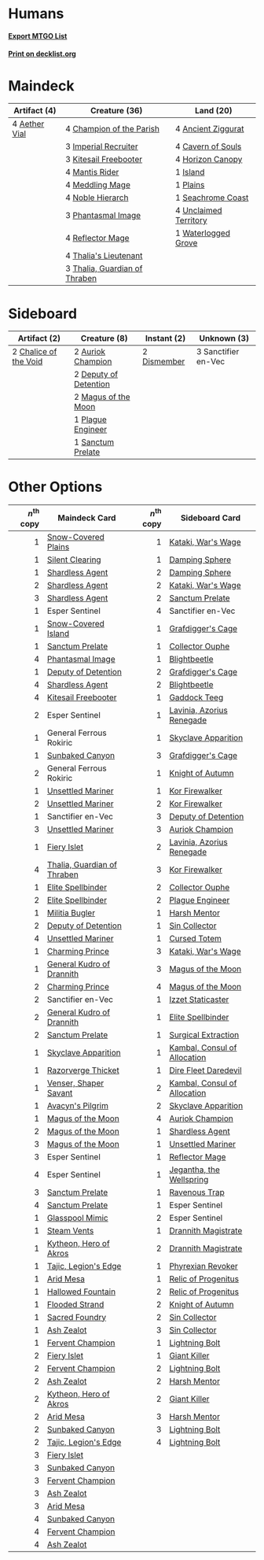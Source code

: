# Humans

#### [Export MTGO List](../collection/Humans/Humans.txt)
#### [Print on decklist.org](http://decklist.org/?deckmain=4%09Aether%20Vial%0A4%09Ancient%20Ziggurat%0A4%09Cavern%20of%20Souls%0A4%09Champion%20of%20the%20Parish%0A4%09Horizon%20Canopy%0A3%09Imperial%20Recruiter%0A1%09Island%0A3%09Kitesail%20Freebooter%0A4%09Mantis%20Rider%0A4%09Meddling%20Mage%0A4%09Noble%20Hierarch%0A3%09Phantasmal%20Image%0A1%09Plains%0A4%09Reflector%20Mage%0A1%09Seachrome%20Coast%0A4%09Thalia's%20Lieutenant%0A3%09Thalia,%20Guardian%20of%20Thraben%0A4%09Unclaimed%20Territory%0A1%09Waterlogged%20Grove&deckside=2%09Auriok%20Champion%0A2%09Chalice%20of%20the%20Void%0A2%09Deputy%20of%20Detention%0A2%09Dismember%0A2%09Magus%20of%20the%20Moon%0A1%09Plague%20Engineer%0A3%09Sanctifier%20en-Vec%0A1%09Sanctum%20Prelate)
# Maindeck

|                                     Artifact (4)                                      |                                             Creature (36)                                              |                                           Land (20)                                            |
|---------------------------------------------------------------------------------------|--------------------------------------------------------------------------------------------------------|------------------------------------------------------------------------------------------------|
|4 [Aether Vial](http://gatherer.wizards.com/Pages/Card/Details.aspx?multiverseid=48146)|4 [Champion of the Parish](http://gatherer.wizards.com/Pages/Card/Details.aspx?multiverseid=409580)     |4 [Ancient Ziggurat](http://gatherer.wizards.com/Pages/Card/Details.aspx?multiverseid=189271)   |
|                                                                                       |3 [Imperial Recruiter](http://gatherer.wizards.com/Pages/Card/Details.aspx?multiverseid=442125)         |4 [Cavern of Souls](http://gatherer.wizards.com/Pages/Card/Details.aspx?multiverseid=278058)    |
|                                                                                       |3 [Kitesail Freebooter](http://gatherer.wizards.com/Pages/Card/Details.aspx?multiverseid=435264)        |4 [Horizon Canopy](http://gatherer.wizards.com/Pages/Card/Details.aspx?multiverseid=409571)     |
|                                                                                       |4 [Mantis Rider](http://gatherer.wizards.com/Pages/Card/Details.aspx?multiverseid=386589)               |1 [Island](http://gatherer.wizards.com/Pages/Card/Details.aspx?multiverseid=439857)             |
|                                                                                       |4 [Meddling Mage](http://gatherer.wizards.com/Pages/Card/Details.aspx?multiverseid=179547)              |1 [Plains](http://gatherer.wizards.com/Pages/Card/Details.aspx?multiverseid=439856)             |
|                                                                                       |4 [Noble Hierarch](http://gatherer.wizards.com/Pages/Card/Details.aspx?multiverseid=179434)             |1 [Seachrome Coast](http://gatherer.wizards.com/Pages/Card/Details.aspx?multiverseid=209399)    |
|                                                                                       |3 [Phantasmal Image](http://gatherer.wizards.com/Pages/Card/Details.aspx?multiverseid=220099)           |4 [Unclaimed Territory](http://gatherer.wizards.com/Pages/Card/Details.aspx?multiverseid=435419)|
|                                                                                       |4 [Reflector Mage](http://gatherer.wizards.com/Pages/Card/Details.aspx?multiverseid=407667)             |1 [Waterlogged Grove](http://gatherer.wizards.com/Pages/Card/Details.aspx?multiverseid=464198)  |
|                                                                                       |4 [Thalia's Lieutenant](http://gatherer.wizards.com/Pages/Card/Details.aspx?multiverseid=409783)        |                                                                                                |
|                                                                                       |3 [Thalia, Guardian of Thraben](http://gatherer.wizards.com/Pages/Card/Details.aspx?multiverseid=442025)|                                                                                                |


# Sideboard

|                                          Artifact (2)                                          |                                          Creature (8)                                          |                                     Instant (2)                                      |    Unknown (3)    |
|------------------------------------------------------------------------------------------------|------------------------------------------------------------------------------------------------|--------------------------------------------------------------------------------------|-------------------|
|2 [Chalice of the Void](http://gatherer.wizards.com/Pages/Card/Details.aspx?multiverseid=442211)|2 [Auriok Champion](http://gatherer.wizards.com/Pages/Card/Details.aspx?multiverseid=72921)     |2 [Dismember](http://gatherer.wizards.com/Pages/Card/Details.aspx?multiverseid=382182)|3 Sanctifier en-Vec|
|                                                                                                |2 [Deputy of Detention](http://gatherer.wizards.com/Pages/Card/Details.aspx?multiverseid=457309)|                                                                                      |                   |
|                                                                                                |2 [Magus of the Moon](http://gatherer.wizards.com/Pages/Card/Details.aspx?multiverseid=136152)  |                                                                                      |                   |
|                                                                                                |1 [Plague Engineer](http://gatherer.wizards.com/Pages/Card/Details.aspx?multiverseid=464049)    |                                                                                      |                   |
|                                                                                                |1 [Sanctum Prelate](http://gatherer.wizards.com/Pages/Card/Details.aspx?multiverseid=416780)    |                                                                                      |                   |


# Other Options

|*n*<sup>th</sup> copy|                                            Maindeck Card                                             |*n*<sup>th</sup> copy|                                            Sideboard Card                                             |
|--------------------:|------------------------------------------------------------------------------------------------------|--------------------:|-------------------------------------------------------------------------------------------------------|
|                    1|[Snow-Covered Plains](http://gatherer.wizards.com/Pages/Card/Details.aspx?multiverseid=121267)        |                    1|[Kataki, War's Wage](http://gatherer.wizards.com/Pages/Card/Details.aspx?multiverseid=382190)          |
|                    1|[Silent Clearing](http://gatherer.wizards.com/Pages/Card/Details.aspx?multiverseid=464195)            |                    1|[Damping Sphere](http://gatherer.wizards.com/Pages/Card/Details.aspx?multiverseid=443101)              |
|                    1|[Shardless Agent](http://gatherer.wizards.com/Pages/Card/Details.aspx?multiverseid=413748)            |                    2|[Damping Sphere](http://gatherer.wizards.com/Pages/Card/Details.aspx?multiverseid=443101)              |
|                    2|[Shardless Agent](http://gatherer.wizards.com/Pages/Card/Details.aspx?multiverseid=413748)            |                    2|[Kataki, War's Wage](http://gatherer.wizards.com/Pages/Card/Details.aspx?multiverseid=382190)          |
|                    3|[Shardless Agent](http://gatherer.wizards.com/Pages/Card/Details.aspx?multiverseid=413748)            |                    2|[Sanctum Prelate](http://gatherer.wizards.com/Pages/Card/Details.aspx?multiverseid=416780)             |
|                    1|Esper Sentinel                                                                                        |                    4|Sanctifier en-Vec                                                                                      |
|                    1|[Snow-Covered Island](http://gatherer.wizards.com/Pages/Card/Details.aspx?multiverseid=121130)        |                    1|[Grafdigger's Cage](http://gatherer.wizards.com/Pages/Card/Details.aspx?multiverseid=278452)           |
|                    1|[Sanctum Prelate](http://gatherer.wizards.com/Pages/Card/Details.aspx?multiverseid=416780)            |                    1|[Collector Ouphe](http://gatherer.wizards.com/Pages/Card/Details.aspx?multiverseid=464107)             |
|                    4|[Phantasmal Image](http://gatherer.wizards.com/Pages/Card/Details.aspx?multiverseid=220099)           |                    1|[Blightbeetle](http://gatherer.wizards.com/Pages/Card/Details.aspx?multiverseid=466841)                |
|                    1|[Deputy of Detention](http://gatherer.wizards.com/Pages/Card/Details.aspx?multiverseid=457309)        |                    2|[Grafdigger's Cage](http://gatherer.wizards.com/Pages/Card/Details.aspx?multiverseid=278452)           |
|                    4|[Shardless Agent](http://gatherer.wizards.com/Pages/Card/Details.aspx?multiverseid=413748)            |                    2|[Blightbeetle](http://gatherer.wizards.com/Pages/Card/Details.aspx?multiverseid=466841)                |
|                    4|[Kitesail Freebooter](http://gatherer.wizards.com/Pages/Card/Details.aspx?multiverseid=435264)        |                    1|[Gaddock Teeg](http://gatherer.wizards.com/Pages/Card/Details.aspx?multiverseid=140188)                |
|                    2|Esper Sentinel                                                                                        |                    1|[Lavinia, Azorius Renegade](http://gatherer.wizards.com/Pages/Card/Details.aspx?multiverseid=457333)   |
|                    1|General Ferrous Rokiric                                                                               |                    1|[Skyclave Apparition](http://gatherer.wizards.com/Pages/Card/Details.aspx?multiverseid=495603)         |
|                    1|[Sunbaked Canyon](http://gatherer.wizards.com/Pages/Card/Details.aspx?multiverseid=464196)            |                    3|[Grafdigger's Cage](http://gatherer.wizards.com/Pages/Card/Details.aspx?multiverseid=278452)           |
|                    2|General Ferrous Rokiric                                                                               |                    1|[Knight of Autumn](http://gatherer.wizards.com/Pages/Card/Details.aspx?multiverseid=452933)            |
|                    1|[Unsettled Mariner](http://gatherer.wizards.com/Pages/Card/Details.aspx?multiverseid=464165)          |                    1|[Kor Firewalker](http://gatherer.wizards.com/Pages/Card/Details.aspx?multiverseid=442010)              |
|                    2|[Unsettled Mariner](http://gatherer.wizards.com/Pages/Card/Details.aspx?multiverseid=464165)          |                    2|[Kor Firewalker](http://gatherer.wizards.com/Pages/Card/Details.aspx?multiverseid=442010)              |
|                    1|Sanctifier en-Vec                                                                                     |                    3|[Deputy of Detention](http://gatherer.wizards.com/Pages/Card/Details.aspx?multiverseid=457309)         |
|                    3|[Unsettled Mariner](http://gatherer.wizards.com/Pages/Card/Details.aspx?multiverseid=464165)          |                    3|[Auriok Champion](http://gatherer.wizards.com/Pages/Card/Details.aspx?multiverseid=72921)              |
|                    1|[Fiery Islet](http://gatherer.wizards.com/Pages/Card/Details.aspx?multiverseid=464187)                |                    2|[Lavinia, Azorius Renegade](http://gatherer.wizards.com/Pages/Card/Details.aspx?multiverseid=457333)   |
|                    4|[Thalia, Guardian of Thraben](http://gatherer.wizards.com/Pages/Card/Details.aspx?multiverseid=442025)|                    3|[Kor Firewalker](http://gatherer.wizards.com/Pages/Card/Details.aspx?multiverseid=442010)              |
|                    1|[Elite Spellbinder](http://gatherer.wizards.com/Pages/Card/Details.aspx?multiverseid=513494)          |                    2|[Collector Ouphe](http://gatherer.wizards.com/Pages/Card/Details.aspx?multiverseid=464107)             |
|                    2|[Elite Spellbinder](http://gatherer.wizards.com/Pages/Card/Details.aspx?multiverseid=513494)          |                    2|[Plague Engineer](http://gatherer.wizards.com/Pages/Card/Details.aspx?multiverseid=464049)             |
|                    1|[Militia Bugler](http://gatherer.wizards.com/Pages/Card/Details.aspx?multiverseid=447165)             |                    1|[Harsh Mentor](http://gatherer.wizards.com/Pages/Card/Details.aspx?multiverseid=426837)                |
|                    2|[Deputy of Detention](http://gatherer.wizards.com/Pages/Card/Details.aspx?multiverseid=457309)        |                    1|[Sin Collector](http://gatherer.wizards.com/Pages/Card/Details.aspx?multiverseid=368968)               |
|                    4|[Unsettled Mariner](http://gatherer.wizards.com/Pages/Card/Details.aspx?multiverseid=464165)          |                    1|[Cursed Totem](http://gatherer.wizards.com/Pages/Card/Details.aspx?multiverseid=15404)                 |
|                    1|[Charming Prince](http://gatherer.wizards.com/Pages/Card/Details.aspx?multiverseid=472970)            |                    3|[Kataki, War's Wage](http://gatherer.wizards.com/Pages/Card/Details.aspx?multiverseid=382190)          |
|                    1|[General Kudro of Drannith](http://gatherer.wizards.com/Pages/Card/Details.aspx?multiverseid=479707)  |                    3|[Magus of the Moon](http://gatherer.wizards.com/Pages/Card/Details.aspx?multiverseid=136152)           |
|                    2|[Charming Prince](http://gatherer.wizards.com/Pages/Card/Details.aspx?multiverseid=472970)            |                    4|[Magus of the Moon](http://gatherer.wizards.com/Pages/Card/Details.aspx?multiverseid=136152)           |
|                    2|Sanctifier en-Vec                                                                                     |                    1|[Izzet Staticaster](http://gatherer.wizards.com/Pages/Card/Details.aspx?multiverseid=253638)           |
|                    2|[General Kudro of Drannith](http://gatherer.wizards.com/Pages/Card/Details.aspx?multiverseid=479707)  |                    1|[Elite Spellbinder](http://gatherer.wizards.com/Pages/Card/Details.aspx?multiverseid=513494)           |
|                    2|[Sanctum Prelate](http://gatherer.wizards.com/Pages/Card/Details.aspx?multiverseid=416780)            |                    1|[Surgical Extraction](http://gatherer.wizards.com/Pages/Card/Details.aspx?multiverseid=397706)         |
|                    1|[Skyclave Apparition](http://gatherer.wizards.com/Pages/Card/Details.aspx?multiverseid=495603)        |                    1|[Kambal, Consul of Allocation](http://gatherer.wizards.com/Pages/Card/Details.aspx?multiverseid=417756)|
|                    1|[Razorverge Thicket](http://gatherer.wizards.com/Pages/Card/Details.aspx?multiverseid=209407)         |                    1|[Dire Fleet Daredevil](http://gatherer.wizards.com/Pages/Card/Details.aspx?multiverseid=439756)        |
|                    1|[Venser, Shaper Savant](http://gatherer.wizards.com/Pages/Card/Details.aspx?multiverseid=136209)      |                    2|[Kambal, Consul of Allocation](http://gatherer.wizards.com/Pages/Card/Details.aspx?multiverseid=417756)|
|                    1|[Avacyn's Pilgrim](http://gatherer.wizards.com/Pages/Card/Details.aspx?multiverseid=243212)           |                    2|[Skyclave Apparition](http://gatherer.wizards.com/Pages/Card/Details.aspx?multiverseid=495603)         |
|                    1|[Magus of the Moon](http://gatherer.wizards.com/Pages/Card/Details.aspx?multiverseid=136152)          |                    4|[Auriok Champion](http://gatherer.wizards.com/Pages/Card/Details.aspx?multiverseid=72921)              |
|                    2|[Magus of the Moon](http://gatherer.wizards.com/Pages/Card/Details.aspx?multiverseid=136152)          |                    1|[Shardless Agent](http://gatherer.wizards.com/Pages/Card/Details.aspx?multiverseid=413748)             |
|                    3|[Magus of the Moon](http://gatherer.wizards.com/Pages/Card/Details.aspx?multiverseid=136152)          |                    1|[Unsettled Mariner](http://gatherer.wizards.com/Pages/Card/Details.aspx?multiverseid=464165)           |
|                    3|Esper Sentinel                                                                                        |                    1|[Reflector Mage](http://gatherer.wizards.com/Pages/Card/Details.aspx?multiverseid=407667)              |
|                    4|Esper Sentinel                                                                                        |                    1|[Jegantha, the Wellspring](http://gatherer.wizards.com/Pages/Card/Details.aspx?multiverseid=479742)    |
|                    3|[Sanctum Prelate](http://gatherer.wizards.com/Pages/Card/Details.aspx?multiverseid=416780)            |                    1|[Ravenous Trap](http://gatherer.wizards.com/Pages/Card/Details.aspx?multiverseid=197537)               |
|                    4|[Sanctum Prelate](http://gatherer.wizards.com/Pages/Card/Details.aspx?multiverseid=416780)            |                    1|Esper Sentinel                                                                                         |
|                    1|[Glasspool Mimic](http://gatherer.wizards.com/Pages/Card/Details.aspx?multiverseid=491688)            |                    2|Esper Sentinel                                                                                         |
|                    1|[Steam Vents](http://gatherer.wizards.com/Pages/Card/Details.aspx?multiverseid=405109)                |                    1|[Drannith Magistrate](http://gatherer.wizards.com/Pages/Card/Details.aspx?multiverseid=479531)         |
|                    1|[Kytheon, Hero of Akros](http://gatherer.wizards.com/Pages/Card/Details.aspx?multiverseid=398428)     |                    2|[Drannith Magistrate](http://gatherer.wizards.com/Pages/Card/Details.aspx?multiverseid=479531)         |
|                    1|[Tajic, Legion's Edge](http://gatherer.wizards.com/Pages/Card/Details.aspx?multiverseid=452954)       |                    1|[Phyrexian Revoker](http://gatherer.wizards.com/Pages/Card/Details.aspx?multiverseid=383343)           |
|                    1|[Arid Mesa](http://gatherer.wizards.com/Pages/Card/Details.aspx?multiverseid=405092)                  |                    1|[Relic of Progenitus](http://gatherer.wizards.com/Pages/Card/Details.aspx?multiverseid=174824)         |
|                    1|[Hallowed Fountain](http://gatherer.wizards.com/Pages/Card/Details.aspx?multiverseid=97071)           |                    2|[Relic of Progenitus](http://gatherer.wizards.com/Pages/Card/Details.aspx?multiverseid=174824)         |
|                    1|[Flooded Strand](http://gatherer.wizards.com/Pages/Card/Details.aspx?multiverseid=405098)             |                    2|[Knight of Autumn](http://gatherer.wizards.com/Pages/Card/Details.aspx?multiverseid=452933)            |
|                    1|[Sacred Foundry](http://gatherer.wizards.com/Pages/Card/Details.aspx?multiverseid=405106)             |                    2|[Sin Collector](http://gatherer.wizards.com/Pages/Card/Details.aspx?multiverseid=368968)               |
|                    1|[Ash Zealot](http://gatherer.wizards.com/Pages/Card/Details.aspx?multiverseid=253623)                 |                    3|[Sin Collector](http://gatherer.wizards.com/Pages/Card/Details.aspx?multiverseid=368968)               |
|                    1|[Fervent Champion](http://gatherer.wizards.com/Pages/Card/Details.aspx?multiverseid=473086)           |                    1|[Lightning Bolt](http://gatherer.wizards.com/Pages/Card/Details.aspx?multiverseid=806)                 |
|                    2|[Fiery Islet](http://gatherer.wizards.com/Pages/Card/Details.aspx?multiverseid=464187)                |                    1|[Giant Killer](http://gatherer.wizards.com/Pages/Card/Details.aspx?multiverseid=472976)                |
|                    2|[Fervent Champion](http://gatherer.wizards.com/Pages/Card/Details.aspx?multiverseid=473086)           |                    2|[Lightning Bolt](http://gatherer.wizards.com/Pages/Card/Details.aspx?multiverseid=806)                 |
|                    2|[Ash Zealot](http://gatherer.wizards.com/Pages/Card/Details.aspx?multiverseid=253623)                 |                    2|[Harsh Mentor](http://gatherer.wizards.com/Pages/Card/Details.aspx?multiverseid=426837)                |
|                    2|[Kytheon, Hero of Akros](http://gatherer.wizards.com/Pages/Card/Details.aspx?multiverseid=398428)     |                    2|[Giant Killer](http://gatherer.wizards.com/Pages/Card/Details.aspx?multiverseid=472976)                |
|                    2|[Arid Mesa](http://gatherer.wizards.com/Pages/Card/Details.aspx?multiverseid=405092)                  |                    3|[Harsh Mentor](http://gatherer.wizards.com/Pages/Card/Details.aspx?multiverseid=426837)                |
|                    2|[Sunbaked Canyon](http://gatherer.wizards.com/Pages/Card/Details.aspx?multiverseid=464196)            |                    3|[Lightning Bolt](http://gatherer.wizards.com/Pages/Card/Details.aspx?multiverseid=806)                 |
|                    2|[Tajic, Legion's Edge](http://gatherer.wizards.com/Pages/Card/Details.aspx?multiverseid=452954)       |                    4|[Lightning Bolt](http://gatherer.wizards.com/Pages/Card/Details.aspx?multiverseid=806)                 |
|                    3|[Fiery Islet](http://gatherer.wizards.com/Pages/Card/Details.aspx?multiverseid=464187)                |                     |                                                                                                       |
|                    3|[Sunbaked Canyon](http://gatherer.wizards.com/Pages/Card/Details.aspx?multiverseid=464196)            |                     |                                                                                                       |
|                    3|[Fervent Champion](http://gatherer.wizards.com/Pages/Card/Details.aspx?multiverseid=473086)           |                     |                                                                                                       |
|                    3|[Ash Zealot](http://gatherer.wizards.com/Pages/Card/Details.aspx?multiverseid=253623)                 |                     |                                                                                                       |
|                    3|[Arid Mesa](http://gatherer.wizards.com/Pages/Card/Details.aspx?multiverseid=405092)                  |                     |                                                                                                       |
|                    4|[Sunbaked Canyon](http://gatherer.wizards.com/Pages/Card/Details.aspx?multiverseid=464196)            |                     |                                                                                                       |
|                    4|[Fervent Champion](http://gatherer.wizards.com/Pages/Card/Details.aspx?multiverseid=473086)           |                     |                                                                                                       |
|                    4|[Ash Zealot](http://gatherer.wizards.com/Pages/Card/Details.aspx?multiverseid=253623)                 |                     |                                                                                                       |

